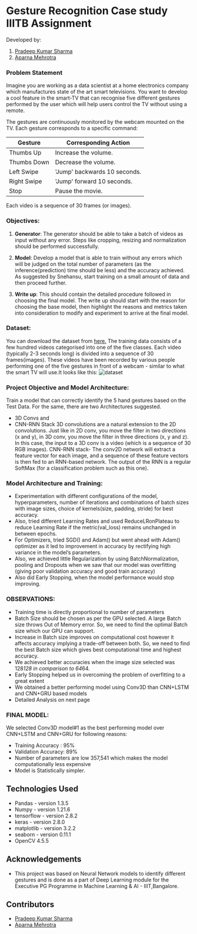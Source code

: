 # Gesture Recognition Case study IIITB Assignment

Developed by:
1. [Pradeep Kumar Sharma](https://github.com/pradeepksharma22)
2. [Aparna Mehrotra](https://github.com/AparnaMehrotra)

### Problem Statement
Imagine you are working as a data scientist at a home electronics company which manufactures state of the art smart televisions. You want to develop a cool feature in the smart-TV that can recognise five different gestures performed by the user which will help users control the TV without using a remote.

The gestures are continuously monitored by the webcam mounted on the TV. Each gesture corresponds to a specific command:
 
| Gesture | Corresponding Action |
| --- | --- | 
| Thumbs Up | Increase the volume. |
| Thumbs Down | Decrease the volume. |
| Left Swipe | 'Jump' backwards 10 seconds. |
| Right Swipe | 'Jump' forward 10 seconds. |
| Stop | Pause the movie. |

Each video is a sequence of 30 frames (or images).

### Objectives:
1. **Generator**:  The generator should be able to take a batch of videos as input without any error. Steps like cropping, resizing and normalization should be performed successfully.

2. **Model**: Develop a model that is able to train without any errors which will be judged on the total number of parameters (as the inference(prediction) time should be less) and the accuracy achieved. As suggested by Snehansu, start training on a small amount of data and then proceed further.

3. **Write up**: This should contain the detailed procedure followed in choosing the final model. The write up should start with the reason for choosing the base model, then highlight the reasons and metrics taken into consideration to modify and experiment to arrive at the final model.

### Dataset:
You can download the dataset from [here.](https://drive.google.com/uc?id=1ehyrYBQ5rbQQe6yL4XbLWe3FMvuVUGiL)
The training data consists of a few hundred videos categorised into one of the five classes. Each video (typically 2-3 seconds long) is divided into a sequence of 30 frames(images). These videos have been recorded by various people performing one of the five gestures in front of a webcam - similar to what the smart TV will use.It looks like this:
![dataset](https://user-images.githubusercontent.com/29462447/86066087-d03cf680-ba8e-11ea-91f5-960b5f522a39.png)

### Project Objective and Model Architecture:
Train a model that can correctly identify the 5 hand gestures based on the Test Data. 
For the same, there are two Architectures suggested.
- 3D Convs and 
- CNN-RNN Stack
3D convolutions are a natural extension to the 2D convolutions. Just like in 2D conv, you move the filter in two directions (x and y), in 3D conv, you move the filter in three directions (x, y and z). In this case, the input to a 3D conv is a video (which is a sequence of 30 RGB images).
CNN-RNN stack- The conv2D network will extract a feature vector for each image, and a sequence of these feature vectors is then fed to an RNN-based network. The output of the RNN is a regular SoftMax (for a classification problem such as this one).

### Model Architecture and Training:
- Experimentation with different configurations of the model, hyperparameters, number of iterations and combinations of batch sizes with image sizes, choice of kernels(size, padding, stride) for best accuracy.
- Also, tried different Learning Rates and used ReduceLRonPlateau to reduce Learning Rate if the metric(val_loss) remains unchanged in between epochs.
- For Optimizers, tried SGD() and Adam() but went ahead with Adam() optimizer as it led to improvement in accuracy by rectifying high variance in the model’s parameters.
- Also, we achieved little Regularization by using BatchNormalization, pooling and Dropouts when we saw that our model was overfitting (giving poor validation accuracy and good train accuracy)
- Also did Early Stopping, when the model performance would stop improving.



### OBSERVATIONS:

- Training time is directly proportional to number of parameters
- Batch Size should be chosen as per the GPU selected. A large Batch size throws Out of Memory error. So, we need to find the optimal Batch size which our GPU can support. 
-	Increase in Batch size improves on computational cost however it affects accuracy implying a trade-off between both.
So, we need to find the best Batch size which gives best computational time and highest accuracy.
-	We achieved better accuracies when the image size selected was 128*128 in comparison to 64*64.
-	Early Stopping helped us in overcoming the problem of overfitting to a great extent
-	We obtained a better performing model using Conv3D than CNN+LSTM and CNN+GRU based models
- Detailed Analysis on next page

### FINAL MODEL:

We selected Conv3D model#1 as the best performing model over CNN+LSTM and CNN+GRU for following reasons:
-	Training Accuracy :	95%
-	Validation Accuracy:	89%
-	Number of parameters are low 357,541 which makes the model computationally less expensive
-	Model is Statistically simpler.

## Technologies Used
- Pandas - version 1.3.5
- Numpy - version 1.21.6
- tensorflow - version 2.8.2
- keras - version 2.8.0
- matplotlib - version 3.2.2
- seaborn - version 0.11.1
- OpenCV 4.5.5

## Acknowledgements
- This project was based on Neural Network models to identify different gestures and is done as a part of Deep Learning module for the Executive PG Programme in Machine Learning & AI - IIIT,Bangalore.


## Contributors
- <a href="https://github.com/pradeepksharma22/">Pradeep Kumar Sharma</a>
- <a href="https://github.com/AparnaMehrotra/">Aparna Mehrotra</a>



